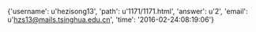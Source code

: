 {'username': u'hezisong13', 'path': u'1171/1171.html', 'answer': u'2', 'email': u'hzs13@mails.tsinghua.edu.cn', 'time': '2016-02-24:08:19:06'}
